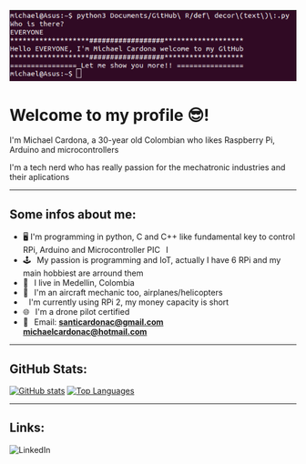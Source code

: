 ![header](img/HEADER.png)
# Welcome to my profile 😎!
I'm Michael Cardona, a 30-year old Colombian who likes Raspberry Pi, Arduino and microcontrollers

I'm a tech nerd who has really passion for the mechatronic industries and their aplications
***
## Some infos about me:
* 🖥 I'm programming in python, C and C++ like fundamental key to control RPi, Arduino and Microcontroller PIC⠀I 
* 🕹⠀My passion is programming and IoT, actually I have 6 RPi and my main hobbiest are arround them
* 📍⠀I live in Medellin, Colombia
* 🏫⠀I'm an aircraft mechanic too, airplanes/helicopters
* ⠀I'm currently using RPi 2, my money capacity is short
* 🌐⠀I'm a drone pilot certified
* 📧⠀Email: **santicardonac@gmail.com**<br> **michaelcardonac@hotmail.com**<br>
***
## GitHub Stats:
[![GitHub stats](https://github-readme-stats.vercel.app/api?username=QuanTrieuPCYT&theme=tokyonight&hide_border=true)](https://qtpc.tech)
[![Top Languages](https://github-readme-stats.vercel.app/api/top-langs/?username=QuanTrieuPCYT&theme=tokyonight&layout=compact&hide_border=true)](https://qtpc.tech)
***
## Links:
![LinkedIn](www.linkedin.com/in/michael-santiago-cardona-cardona-a16482117) 

